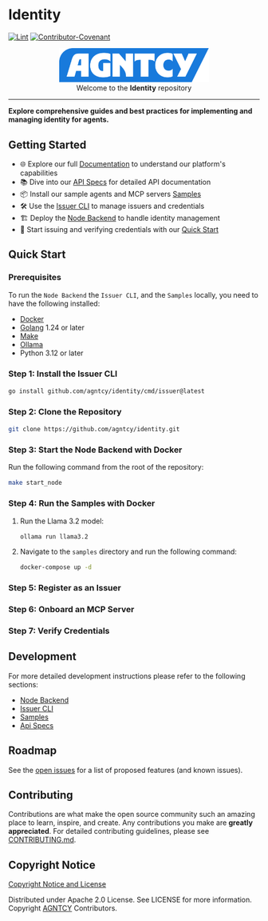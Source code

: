 # Identity

[![Lint](https://github.com/cisco-eti/pyramid/actions/workflows/lint.yml/badge.svg?branch=main)](https://github.com/marketplace/actions/super-linter)
[![Contributor-Covenant](https://img.shields.io/badge/Contributor%20Covenant-2.1-fbab2c.svg)](CODE_OF_CONDUCT.md)

<p align="center">
  <a href="https://agntcy.org">
    <picture>
      <source media="(prefers-color-scheme: dark)" srcset="img/_logo-Agntcy_White@2x.png" width="300">
      <img alt="" src="img/_logo-Agntcy_FullColor@2x.png" width="300">
    </picture>
  </a>
  <br />
  <caption>Welcome to the <b>Identity</b> repository</caption>
</p>

---

**Explore comprehensive guides and best practices for implementing and managing identity for agents.**

## Getting Started

- 🌐 Explore our full [Documentation](https://spec.identity.agntcy.org) to understand our platform's capabilities
- 📚 Dive into our [API Specs](https://spec.identity.agntcy.org/protodocs/agntcy/identity/core/v1alpha1/id.proto) for detailed API documentation
- 📦 Install our sample agents and MCP servers [Samples](samples/README.md)
- 🛠️ Use the [Issuer CLI](identity/cmd/issuer/README.md) to manage issuers and credentials
- 🏗️ Deploy the [Node Backend](identity/cmd/node/README.md) to handle identity management
- 🔐 Start issuing and verifying credentials with our [Quick Start](https://docs.agntcy.org/pages/identity-howto.html#quick-start)

## Quick Start

### Prerequisites

To run the `Node Backend` the `Issuer CLI`, and the `Samples` locally, you need to have the following installed:

- [Docker](https://docs.docker.com/get-docker/)
- [Golang](https://go.dev/doc/install) 1.24 or later
- [Make](https://www.gnu.org/software/make/)
- [Ollama](https://ollama.com/download)
- Python 3.12 or later

### Step 1: Install the Issuer CLI

```bash
go install github.com/agntcy/identity/cmd/issuer@latest
```

### Step 2: Clone the Repository

```bash
git clone https://github.com/agntcy/identity.git
```

### Step 3: Start the Node Backend with Docker

Run the following command from the root of the repository:

```bash
make start_node
```

### Step 4: Run the Samples with Docker

1. Run the Llama 3.2 model:

   ```bash
   ollama run llama3.2
   ```

2. Navigate to the `samples` directory and run the following command:

   ```bash
   docker-compose up -d
   ```

### Step 5: Register as an Issuer

### Step 6: Onboard an MCP Server

### Step 7: Verify Credentials

## Development

For more detailed development instructions please refer to the following sections:

- [Node Backend](identity/cmd/node/README.md)
- [Issuer CLI](identity/cmd/issuer/README.md)
- [Samples](samples/README.md)
- [Api Specs](api-spec/README.md)

## Roadmap

See the [open issues](https://github.com/agntcy/identity/issues) for a list
of proposed features (and known issues).

## Contributing

Contributions are what make the open source community such an amazing place to
learn, inspire, and create. Any contributions you make are **greatly
appreciated**. For detailed contributing guidelines, please see
[CONTRIBUTING.md](CONTRIBUTING.md).

## Copyright Notice

[Copyright Notice and License](LICENSE)

Distributed under Apache 2.0 License. See LICENSE for more information.
Copyright [AGNTCY](https://github.com/agntcy) Contributors.

```

```
